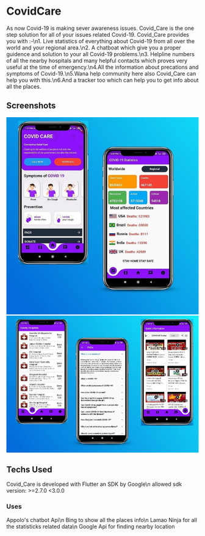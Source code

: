 # CovidCare

As now Covid-19 is making sever awareness issues.
Covid_Care is the one step solution for all of your issues related Covid-19. Covid_Care provides you with :-\n1. Live statistics of everything about Covid-19 from all over the world and your regional area.\n2. A chatboat which give you a proper guidence and solution to your all Covid-19 problems.\n3. Helpline numbers of all the nearby hospitals and many helpful contacts which proves very useful at the time of emergency.\n4.All the information about precations and symptoms of Covid-19.\n5.Wana help community here also Covid_Care can help you with this.\n6.And a tracker too which can help you to get info about all the places.


## Screenshots
<img src="./Screenshots/link1.JPG" >
<img src="./Screenshots/link2.JPG" >


## Techs Used
Covid_Care is developed with Flutter an SDK by Google\n
allowed sdk version: >=2.7.0 <3.0.0
### Uses 
Appolo's chatbot Api\n
Bing to show all the places info\n
Lamao Ninja for all the statisticks related data\n
Google Api for finding nearby location
